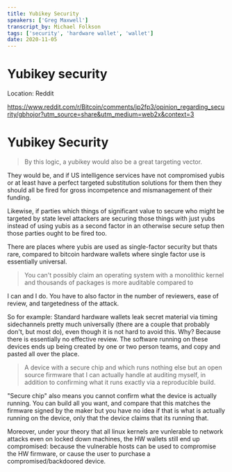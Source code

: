 ```yaml
---
title: Yubikey Security 
speakers: ['Greg Maxwell']
transcript_by: Michael Folkson
tags: ['security', 'hardware wallet', 'wallet']
date: 2020-11-05
---
```


# Yubikey security

Location: Reddit

https://www.reddit.com/r/Bitcoin/comments/jp2fp3/opinion_regarding_security/gbhojor?utm_source=share&utm_medium=web2x&context=3

# Yubikey Security

> By this logic, a yubikey would also be a great targeting vector.

They would be, and if US intelligence services have not compromised yubis or at least have a perfect targeted substitution solutions for them then they should all be fired for gross incompetence and mismanagement of their funding.

Likewise, if parties which things of significant value to secure who might be targeted by state level attackers are securing those things with just yubs instead of using yubis as a second factor in an otherwise secure setup then those parties ought to be fired too.

There are places where yubis are used as single-factor security but thats rare, compared to bitcoin hardware wallets where single factor use is essentially universal.

> You can't possibly claim an operating system with a monolithic kernel and thousands of packages is more auditable compared to

I can and I do. You have to also factor in the number of reviewers, ease of review, and targetedness of the attack.

So for example: Standard hardware wallets leak secret material via timing sidechannels pretty much universally (there are a couple that probably don't, but most do), even though it is not hard to avoid this. Why? Because there is essentially no effective review. The software running on these devices ends up being created by one or two person teams, and copy and pasted all over the place.

> A device with a secure chip and which runs nothing else but an open source firmware that I can actually handle at auditing myself, in addition to confirming what it runs exactly via a reproducible build.

"Secure chip" also means you cannot confirm what the device is actually running. You can build all you want, and compare that this matches the firmware signed by the maker but you have no idea if that is what is actually running on the device, only that the device claims that its running that.

Moreover, under your theory that all linux kernels are vunlerable to network attacks even on locked down machines, the HW wallets still end up compromised: because the vulnerable hosts can be used to compromise the HW firmware, or cause the user to purchase a compromised/backdoored device.
